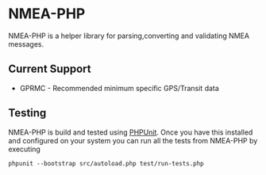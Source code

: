 NMEA-PHP
========

NMEA-PHP is a helper library for parsing,converting and validating NMEA messages.

Current Support
---------------

- GPRMC - Recommended minimum specific GPS/Transit data

Testing
-------

NMEA-PHP is build and tested using [PHPUnit](http://phpunit.de).  Once you have this installed and configured on your system you can run all the tests from NMEA-PHP by executing

	phpunit --bootstrap src/autoload.php test/run-tests.php